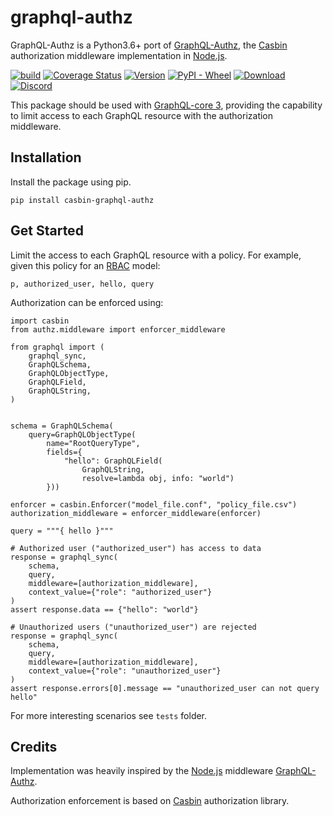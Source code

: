 # graphql-authz


GraphQL-Authz is a Python3.6+ port of [GraphQL-Authz](https://github.com/node-casbin/graphql-authz), the
[Casbin](https://casbin.org/) authorization middleware implementation in [Node.js](https://nodejs.org/en/).

[![build](https://github.com/pycasbin/graphql-authz/actions/workflows/build.yml/badge.svg)](https://github.com/pycasbin/graphql-authz/actions/workflows/build.yml)
[![Coverage Status](https://coveralls.io/repos/github/pycasbin/graphql-authz/badge.svg)](https://coveralls.io/github/pycasbin/graphql-authz)
[![Version](https://img.shields.io/pypi/v/casbin-graphql-authz.svg)](https://pypi.org/project/casbin-graphql-authz/)
[![PyPI - Wheel](https://img.shields.io/pypi/wheel/casbin-graphql-authz.svg)](https://pypi.org/project/casbin-graphql-authz/)
[![Download](https://img.shields.io/pypi/dm/casbin-graphql-authz.svg)](https://pypi.org/project/casbin-graphql-authz/)
[![Discord](https://img.shields.io/discord/1022748306096537660?logo=discord&label=discord&color=5865F2)](https://discord.gg/S5UjpzGZjN)

This package should be used with [GraphQL-core 3](https://github.com/graphql-python/graphql-core), providing the
capability to limit access to each GraphQL resource with the authorization middleware.

## Installation

Install the package using pip.

```shell
pip install casbin-graphql-authz
```

Get Started
--------

Limit the access to each GraphQL resource with a policy. For example,
given this policy for an [RBAC](https://casbin.org/docs/rbac/) model:

```csv
p, authorized_user, hello, query
```

Authorization can be enforced using:

```python3
import casbin
from authz.middleware import enforcer_middleware

from graphql import (
    graphql_sync,
    GraphQLSchema,
    GraphQLObjectType,
    GraphQLField,
    GraphQLString,
)


schema = GraphQLSchema(
    query=GraphQLObjectType(
        name="RootQueryType",
        fields={
            "hello": GraphQLField(
                GraphQLString,
                resolve=lambda obj, info: "world")
        }))

enforcer = casbin.Enforcer("model_file.conf", "policy_file.csv")
authorization_middleware = enforcer_middleware(enforcer)

query = """{ hello }"""

# Authorized user ("authorized_user") has access to data
response = graphql_sync(
    schema,
    query,
    middleware=[authorization_middleware],
    context_value={"role": "authorized_user"}
)
assert response.data == {"hello": "world"}

# Unauthorized users ("unauthorized_user") are rejected
response = graphql_sync(
    schema,
    query,
    middleware=[authorization_middleware],
    context_value={"role": "unauthorized_user"}
)
assert response.errors[0].message == "unauthorized_user can not query hello"
```

For more interesting scenarios see `tests` folder.

## Credits

Implementation was heavily inspired by the [Node.js](https://nodejs.org/en/) middleware [GraphQL-Authz](https://github.com/node-casbin/graphql-authz).

Authorization enforcement is based on [Casbin](https://casbin.org/) authorization library.
